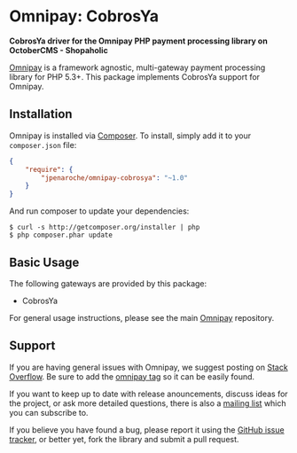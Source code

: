 # Omnipay: CobrosYa

**CobrosYa driver for the Omnipay PHP payment processing library on OctoberCMS - Shopaholic**

[Omnipay](https://github.com/thephpleague/omnipay) is a framework agnostic, multi-gateway payment
processing library for PHP 5.3+. This package implements CobrosYa support for Omnipay.

## Installation

Omnipay is installed via [Composer](http://getcomposer.org/). To install, simply add it
to your `composer.json` file:

```json
{
    "require": {
        "jpenaroche/omnipay-cobrosya": "~1.0"
    }
}
```

And run composer to update your dependencies:

    $ curl -s http://getcomposer.org/installer | php
    $ php composer.phar update

## Basic Usage

The following gateways are provided by this package:

* CobrosYa

For general usage instructions, please see the main [Omnipay](https://github.com/thephpleague/omnipay)
repository.

## Support

If you are having general issues with Omnipay, we suggest posting on
[Stack Overflow](http://stackoverflow.com/). Be sure to add the
[omnipay tag](http://stackoverflow.com/questions/tagged/omnipay) so it can be easily found.

If you want to keep up to date with release anouncements, discuss ideas for the project,
or ask more detailed questions, there is also a [mailing list](https://groups.google.com/forum/#!forum/omnipay) which
you can subscribe to.

If you believe you have found a bug, please report it using the [GitHub issue tracker](https://github.com/jpenaroche/omnipay-cobrosya/issues),
or better yet, fork the library and submit a pull request.
